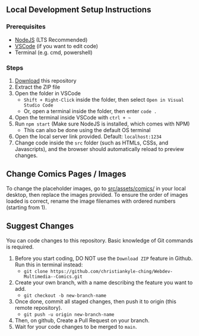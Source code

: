 ## Local Development Setup Instructions

### Prerequisites
- [NodeJS](https://nodejs.org/en/) (LTS Recommended)
- [VSCode](https://code.visualstudio.com/download) (if you want to edit code)
- Terminal (e.g. cmd, powershell)

### Steps
1. <a href="https://github.com/christiankyle-ching/Webdev-Multimedia--Comics/archive/main.zip" download>Download</a> this repository
2. Extract the ZIP file
3. Open the folder in VSCode
    - `Shift + Right-Click` inside the folder, then select `Open in Visual Studio Code`
    - Or, open a terminal inside the folder, then enter `code .`
4. Open the terminal inside VSCode with `ctrl + ~`
5. Run `npm start` (Make sure NodeJS is installed, which comes with NPM)
    - This can also be done using the default OS terminal
6. Open the local server link provided. Default: `localhost:1234`
7. Change code inside the `src` folder (such as HTMLs, CSSs, and Javascripts), and the browser should automatically reload to preview changes.

## Change Comics Pages / Images
To change the placeholder images, go to [src/assets/comics/](src/assets/comics/) in your local desktop, then replace the images provided. To ensure the order of images loaded is correct, rename the image filenames with ordered numbers (starting from 1).

## Suggest Changes
You can code changes to this repository. Basic knowledge of Git commands is required.
1. Before you start coding, DO NOT use the `Download ZIP` feature in Github. Run this in terminal instead:
    - `git clone https://github.com/christiankyle-ching/Webdev-Multimedia--Comics.git`
2. Create your own branch, with a name describing the feature you want to add.
    - `git checkout -b new-branch-name`
3. Once done, commit all staged changes, then push it to origin (this remote repository).
    - `git push -u origin new-branch-name`
4. Then, on github, Create a Pull Request on your branch.
5. Wait for your code changes to be merged to `main`.
